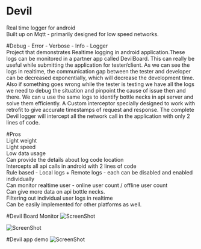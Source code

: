 # Devil
Real time logger for android<br>
Built up on Mqtt - primarily designed for low speed networks.


#Debug - Error - Verbose - Info - Logger<br>
Project that demonstrates Realtime logging in android application.These logs can be monitored in 
a partner app called DevilBoard. This can really be useful while submitting the application for 
tester/client. As we can see the logs in realtime, the communication gap between the tester and 
developer can be decreased exponentially, which will decrease the development time. 
Also if something goes wrong while the tester is testing we have all the logs we need to debug the 
situation and pinpoint the cause of issue then and there. We can u use the same logs to identify 
bottle necks in api server and solve them efficiently. 
A Custom interceptor specially designed to work with retrofit to give accurate timestamps of 
request and response. The complete Devil logger will intercept all the network call in the 
application with only 2 lines of code. 


#Pros<br>
Light weight<br>
Light speed<br>
Low data usage<br>
Can provide the details about log code location<br>
Intercepts all api calls in android with 2 lines of code<br>
Rule based - Local logs + Remote logs - each can be disabled and enabled individually<br>
Can monitor realtime user - online user count / offline user count<br>
Can give more data on api bottle necks. <br>
Filtering out individual user logs in realtime<br>
Can be easily implemented for other platforms as well.<br>


#Devil Board Monitor
![ScreenShot](https://raw.github.com/kevinOcconer/Devil/master/Screenshot_2020-04-14-20-57-43-41_84419dcb8b4b5737a3c6fe9248b3efa2.jpg)

![ScreenShot](https://raw.github.com/kevinOcconer/Devil/master/Screenshot_2020-04-14-20-58-21-66_84419dcb8b4b5737a3c6fe9248b3efa2.jpg)


#Devil app demo
![ScreenShot](https://raw.github.com/kevinOcconer/Devil/master/Screenshot_2020-04-14-20-59-46-847_com.kevin.jevil.png)

